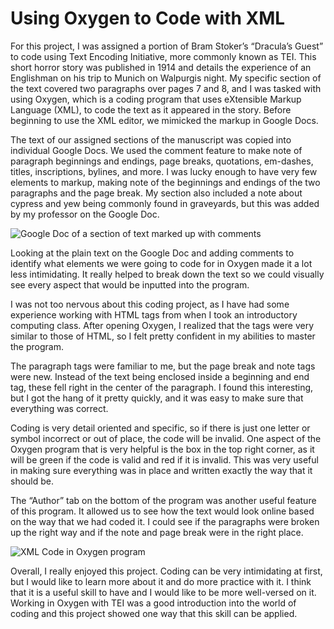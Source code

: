# Using Oxygen to Code with XML
For this project, I was assigned a portion of Bram Stoker’s “Dracula’s Guest” to code using Text Encoding Initiative, more commonly known as TEI. This short horror story was published in 1914 and details the experience of an Englishman on his trip to Munich on Walpurgis night. My specific section of the text covered two paragraphs over pages 7 and 8, and I was tasked with using Oxygen, which is a coding program that uses eXtensible Markup Language (XML), to code the text as it appeared in the story. Before beginning to use the XML editor, we mimicked the markup in Google Docs.

The text of our assigned sections of the manuscript was copied into individual Google Docs. We used the comment feature to make note of paragraph beginnings and endings, page breaks, quotations, em-dashes, titles, inscriptions, bylines, and more. I was lucky enough to have very few elements to markup, making note of the beginnings and endings of the two paragraphs and the page break. My section also included a note about cypress and yew being commonly found in graveyards, but this was added by my professor on the Google Doc. 
  
![Google Doc of a section of text marked up with comments](https://maggieflan18.github.io/Maggie-Flanagan/images/GoogleDocMarkup.jpg)

Looking at the plain text on the Google Doc and adding comments to identify what elements we were going to code for in Oxygen made it a lot less intimidating. It really helped to break down the text so we could visually see every aspect that would be inputted into the program.
  
I was not too nervous about this coding project, as I have had some experience working with HTML tags from when I took an introductory computing class. After opening Oxygen, I realized that the tags were very similar to those of HTML, so I felt pretty confident in my abilities to master the program. 

The paragraph tags were familiar to me, but the page break and note tags were new. Instead of the text being enclosed inside a beginning and end tag, these fell right in the center of the paragraph. I found this interesting, but I got the hang of it pretty quickly, and it was easy to make sure that everything was correct. 
  
Coding is very detail oriented and specific, so if there is just one letter or symbol incorrect or out of place, the code will be invalid. One aspect of the Oxygen program that is very helpful is the box in the top right corner, as it will be green if the code is valid and red if it is invalid. This was very useful in making sure everything was in place and written exactly the way that it should be. 

The “Author” tab on the bottom of the program was another useful feature of this program. It allowed us to see how the text would look online based on the way that we had coded it. I could see if the paragraphs were broken up the right way and if the note and page break were in the right place. 

![XML Code in Oxygen program](https://maggieflan18.github.io/Maggie-Flanagan/images/TEICodeFinal.jpg)

Overall, I really enjoyed this project. Coding can be very intimidating at first, but I would like to learn more about it and do more practice with it. I think that it is a useful skill to have and I would like to be more well-versed on it. Working in Oxygen with TEI was a good introduction into the world of coding and this project showed one way that this skill can be applied.
